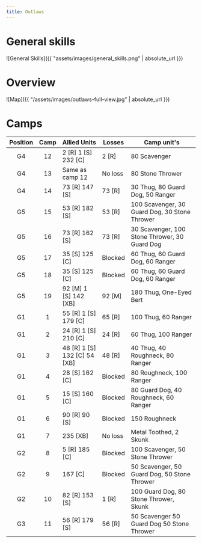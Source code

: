 ```yaml
---
title: Outlaws
---
```


# General skills

![General Skills]({{ "assets/images/general_skills.png" | absolute_url }})

# Overview

![Map]({{ "/assets/images/outlaws-full-view.jpg" | absolute_url }})

# Camps

| Position |   Camp  | Allied Units                         | Losses  | Camp unit's                                   |
|:--------:|:-------:|--------------------------------------|---------|-----------------------------------------------|
|    G4    |    12   | 2 [R] 1 [S] 232 [C]                  | 2 [R]   | 80 Scavenger                                  |
|    G4    |    13   | Same as camp 12                      | No loss | 80 Stone Thrower                              |
|    G4    |    14   | 73 [R] 147 [S]                       | 73 [R]  | 30 Thug, 80 Guard Dog, 50 Ranger              |
|    G5    |    15   | 53 [R] 182 [S]                       | 53 [R]  | 100 Scavenger, 30 Guard Dog, 30 Stone Thrower |
|    G5    |    16   | 73 [R] 162 [S]                       | 73 [R]  | 30 Scavenger, 100 Stone Thrower, 30 Guard Dog |
|    G5    |    17   | 35 [S] 125 [C]                       | Blocked | 60 Thug, 60 Guard Dog, 60 Ranger              |
|    G5    |    18   | 35 [S] 125 [C]                       | Blocked | 60 Thug, 60 Guard Dog, 60 Ranger              |
|    G5    |    19   | 92 [M] 1 [S] 142 [XB]                | 92 [M]  | 180 Thug, One-Eyed Bert                       |
|    G1    |    1    | 55 [R] 1 [S] 179 [C]                 | 65 [R]  | 100 Thug, 60 Ranger                           |
|    G1    |    2    | 24 [R] 1 [S] 210 [C]                 | 24 [R]  | 60 Thug, 100 Ranger                           |
|    G1    |    3    | 48 [R] 1 [S] 132 [C] 54 [XB]         | 48 [R]  | 40 Thug, 40 Roughneck, 80 Ranger              |
|    G1    |    4    | 28 [S] 162 [C]                       | Blocked | 80 Roughneck, 100 Ranger                      |
|    G1    |    5    | 15 [S] 160 [C]                       | Blocked | 80 Guard Dog, 40 Roughneck, 60 Ranger         |
|    G1    |    6    | 90 [R] 90 [S]                        | Blocked | 150 Roughneck                                 |
|    G1    |    7    | 235 [XB]                             | No loss | Metal Toothed, 2 Skunk                        |
|    G2    |    8    | 5 [R] 185 [C]                        | Blocked | 100 Scavenger, 50 Stone Thrower               |
|    G2    |    9    | 167 [C]                              | Blocked | 50 Scavenger, 50 Guard Dog, 50 Stone Thrower  |
|    G2    |    10   | 82 [R] 153 [S]                       | 1 [R]   | 100 Guard Dog, 80 Stone Thrower, Skunk        |
|    G3    |    11   | 56 [R] 179 [S]                       | 56 [R]  | 50 Scavenger 50 Guard Dog 50 Stone Thrower    |
